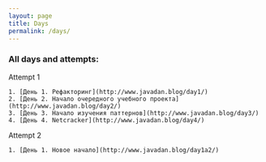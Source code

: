 ```yaml
---
layout: page
title: Days
permalink: /days/
---
```


### All days and attempts:
Attempt 1

    1. [День 1. Рефакторинг](http://www.javadan.blog/day1/)
    2. [День 2. Начало очередного учебного проекта](http://www.javadan.blog/day2/)
    3. [День 3. Начало изучения паттернов](http://www.javadan.blog/day3/)
    4. [День 4. Netcracker](http://www.javadan.blog/day4/)

     
Attempt 2

    1. [День 1. Новое начало](http://www.javadan.blog/day1a2/)

